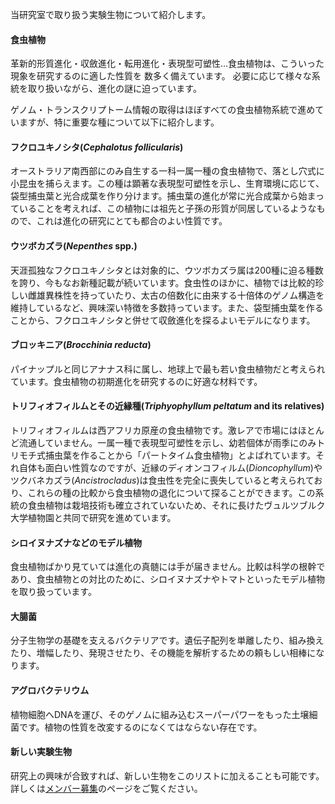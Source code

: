 当研究室で取り扱う実験生物について紹介します。

#### 食虫植物
革新的形質進化・収斂進化・転用進化・表現型可塑性...食虫植物は、こういった現象を研究するのに適した性質を
数多く備えています。 必要に応じて様々な系統を取り扱いながら、進化の謎に迫っています。

ゲノム・トランスクリプトーム情報の取得はほぼすべての食虫植物系統で進めていますが、特に重要な種について以下に紹介します。

#### フクロユキノシタ(*Cephalotus follicularis*)
オーストラリア南西部にのみ自生する一科一属一種の食虫植物で、落とし穴式に小昆虫を捕らえます。この種は顕著な表現型可塑性を示し、生育環境に応じて、袋型捕虫葉と光合成葉を作り分けます。捕虫葉の進化が常に光合成葉から始まっていることを考えれば、この植物には祖先と子孫の形質が同居しているようなもので、これは進化の研究にとても都合のよい性質です。

#### ウツボカズラ(*Nepenthes* spp.)
天涯孤独なフクロユキノシタとは対象的に、ウツボカズラ属は200種に迫る種数を誇り、今もなお新種記載が続いています。食虫性のほかに、植物では比較的珍しい雌雄異株性を持っていたり、太古の倍数化に由来する十倍体のゲノム構造を維持しているなど、興味深い特徴を多数持っています。また、袋型捕虫葉を作ることから、フクロユキノシタと併せて収斂進化を探るよいモデルになります。

#### ブロッキニア(*Brocchinia reducta*)
パイナップルと同じアナナス科に属し、地球上で最も若い食虫植物だと考えられています。食虫植物の初期進化を研究するのに好適な材料です。

#### トリフィオフィルムとその近縁種(*Triphyophyllum peltatum* and its relatives)
トリフィオフィルムは西アフリカ原産の食虫植物です。激レアで市場にはほとんど流通していません。一属一種で表現型可塑性を示し、幼若個体が雨季にのみトリモチ式捕虫葉を作ることから「パートタイム食虫植物」とよばれています。それ自体も面白い性質なのですが、近縁のディオンコフィルム(_Dioncophyllum_)やツクバネカズラ(_Ancistrocladus_)は食虫性を完全に喪失していると考えられており、これらの種の比較から食虫植物の退化について探ることができます。この系統の食虫植物は栽培技術も確立されていないため、それに長けたヴュルツブルク大学植物園と共同で研究を進めています。

#### シロイヌナズナなどのモデル植物
食虫植物ばかり見ていては進化の真髄には手が届きません。比較は科学の根幹であり、食虫植物との対比のために、シロイヌナズナやトマトといったモデル植物を取り扱っています。

#### 大腸菌
分子生物学の基礎を支えるバクテリアです。遺伝子配列を単離したり、組み換えたり、増幅したり、発現させたり、その機能を解析するための頼もしい相棒になります。

#### アグロバクテリウム
植物細胞へDNAを運び、そのゲノムに組み込むスーパーパワーをもった土壌細菌です。植物の性質を改変するのになくてはならない存在です。

#### 新しい実験生物
研究上の興味が合致すれば、新しい生物をこのリストに加えることも可能です。詳しくは[メンバー募集](/ja/join/)のページをご覧ください。
